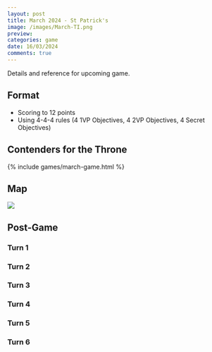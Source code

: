 ```yaml
---
layout: post
title: March 2024 - St Patrick's
image: /images/March-TI.png
preview: 
categories: game
date: 16/03/2024
comments: true
---
```


Details and reference for upcoming game.

## Format
* Scoring to 12 points
* Using 4-4-4 rules (4 1VP Objectives, 4 2VP Objectives, 4 Secret Objectives)

## Contenders for the Throne
{% include games/march-game.html %}

## Map
<img src="/images/March-TI.png" class="map">


## Post-Game
### Turn 1

### Turn 2

### Turn 3

### Turn 4

### Turn 5

### Turn 6
